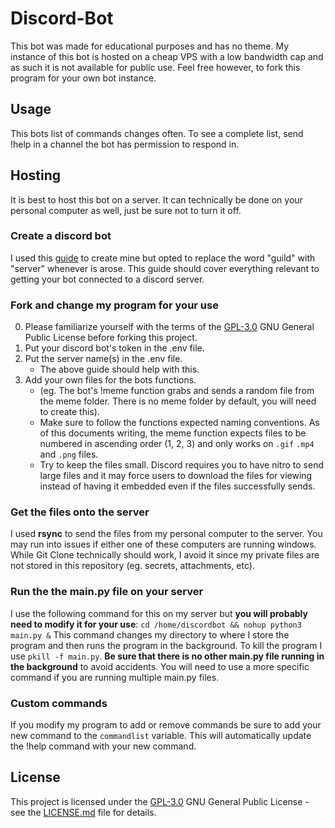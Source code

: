 # Discord-Bot

This bot was made for educational purposes and has no theme. My instance of this bot is hosted on a cheap VPS with a low bandwidth cap and as such it is not available for public use. Feel free however, to fork this program for your own bot instance.

## Usage

This bots list of commands changes often. To see a complete list, send !help in a channel the bot has permission to respond in.

## Hosting

It is best to host this bot on a server. It can technically be done on your personal computer as well, just be sure not to turn it off. 

### Create a discord bot

I used this [guide](https://www.howtogeek.com/744801/how-to-add-a-bot-to-discord/) to create mine but opted to replace the word "guild" with "server" whenever is arose.  This guide should cover everything relevant to getting your bot connected to a discord server.

### Fork and change my program for your use

0. Please familiarize yourself with the terms of the [GPL-3.0](LICENSE.md) GNU General Public License before forking this project.
1. Put your discord bot's token in the .env file.
2. Put the server name(s) in the .env file.
    - The above guide should help with this.
3. Add your own files for the bots functions.
    - (eg. The bot's !meme function grabs and sends a random file from the meme folder. There is no meme folder by default, you will need to create this).
    - Make sure to follow the functions expected naming conventions. As of this documents writing, the meme function expects files to be numbered in ascending order (1, 2, 3) and only works on `.gif` `.mp4` and `.png` files.
    - Try to keep the files small. Discord requires you to have nitro to send large files and it may force users to download the files for viewing instead of having it embedded even if the files successfully sends.

### Get the files onto the server

I used **rsync** to send the files from my personal computer to the server. You may run into issues if either one of these computers are running windows. While Git Clone technically should work, I avoid it since my private files are not stored in this repository (eg. secrets, attachments, etc).

### Run the the main.py file on your server

I use the following command for this on my server but **you will probably need to modify it for your use**:
 `cd /home/discordbot && nohup python3 main.py &`
This command changes my directory to where I store the program and then runs the program in the background. To kill the program I use `pkill -f main.py`. **Be sure that there is no other main.py file running in the background** to avoid accidents. You will need to use a more specific command if you are running multiple main.py files.

### Custom commands

If you modify my program to add or remove commands be sure to add your new command to the `commandlist` variable. This will automatically update the !help command with your new command.

## License

This project is licensed under the [GPL-3.0](LICENSE.md)
GNU General Public License - see the [LICENSE.md](LICENSE.md) file for
details.
